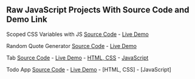 ## Raw JavaScript Projects With Source Code and Demo Link

Scoped CSS Variables with JS [Source Code](https://github.com/munirmahmud/css-variables) - [Live Demo]( https://munirmahmud.github.io/css-variables/)

Random Quote Generator [Source Code](https://github.com/munirmahmud/random-quote-generator) - [Live Demo](https://munirmahmud.github.io/random-quote-generator/)

Tab [Source Code](https://github.com/munirmahmud/vanilla-javascript-projects/tree/master/tab) - [Live Demo](https://rexacademy.github.io/tab/) - [HTML, CSS](https://youtu.be/fky3Blw8lr8) - [JavaScript](https://youtu.be/Rej7nUHzrH4)

Todo App [Source Code](https://github.com/munirmahmud/todo-app) - [Live Demo](https://munirmahmud.github.io/todo-app/) - [HTML, CSS] - [JavaScript]
